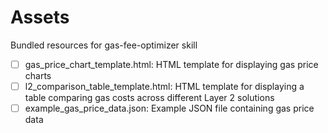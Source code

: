 # Assets

Bundled resources for gas-fee-optimizer skill

- [ ] gas_price_chart_template.html: HTML template for displaying gas price charts
- [ ] l2_comparison_table_template.html: HTML template for displaying a table comparing gas costs across different Layer 2 solutions
- [ ] example_gas_price_data.json: Example JSON file containing gas price data
